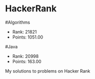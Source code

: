# HackerRank


#Algorithms
- Rank: 21821
- Points: 1051.00

#Java
- Rank: 20998
- Points: 163.00 

My solutions to problems on Hacker Rank
